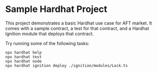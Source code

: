 # Sample Hardhat Project

This project demonstrates a basic Hardhat use case for AFT market. 
It comes with a sample contract, a test for that contract, and a Hardhat Ignition module that deploys that contract.

Try running some of the following tasks:

```shell
npx hardhat help
npx hardhat test
npx hardhat node
npx hardhat ignition deploy ./ignition/modules/Lock.ts
```
